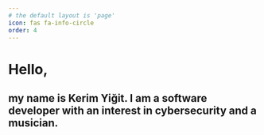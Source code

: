 ```yaml
---
# the default layout is 'page'
icon: fas fa-info-circle
order: 4
---
```


# Hello,

## my name is Kerim Yiğit. I am a software developer with an interest in cybersecurity and a musician.


